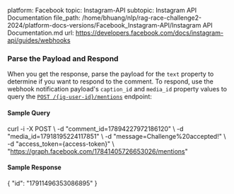 platform: Facebook
topic: Instagram-API
subtopic: Instagram API Documentation
file_path: /home/bhuang/nlp/rag-race-challenge2-2024/platform-docs-versions/Facebook_Instagram-API/Instagram API Documentation.md
url: https://developers.facebook.com/docs/instagram-api/guides/webhooks

### Parse the Payload and Respond

When you get the response, parse the payload for the `text` property to determine if you want to respond to the comment. To respond, use the webhook notification payload's `caption_id` and `media_id` property values to query the [`POST /{ig-user-id}/mentions`](https://developers.facebook.com/docs/instagram-api/reference/ig-user/mentions) endpoint:

#### Sample Query

curl \-i \-X POST \\
  \-d "comment\_id=17894227972186120" \\
  \-d "media\_id=17918195224117851" \\
  \-d "message=Challenge%20accepted!" \\
  \-d "access\_token={access-token}" \\
  "https://graph.facebook.com/17841405726653026/mentions"

#### Sample Response

{
  "id": "17911496353086895"
}